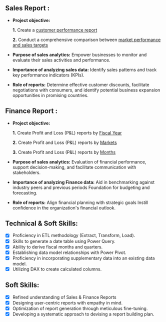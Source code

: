 ## Sales Report :


- **Project objective:** 

    **1.**  Create a [customer performance report](https://github.com/Ravishwakarma9999/Excel-Sales-Analytics/blob/main/Customer%20Performance%20Report.pdf) 

    **2.** Conduct a comprehensive comparison between [market performance and sales targets](https://github.com/Ravishwakarma9999/Excel-Sales-Analytics/blob/main/Market%20Performance%20Vs%20Target001.pdf)

- **Purpose of sales analytics:** Empower businesses to monitor and evaluate their sales activities and performance.

- **Importance of analyzing sales data:** Identify sales patterns and track key performance indicators (KPIs).

- **Role of reports:** Determine effective customer discounts, facilitate negotiations with consumers, and identify potential business expansion opportunities in promising countries.


## Finance Report :

- **Project objective:** 

    **1.** Create Profit and Loss (P&L) reports by [Fiscal Year](https://github.com/Ravishwakarma9999/Excel-Sales-Analytics/blob/main/P%20%26%20L%20by%20Fiscal%20Year.pdf)
  
   **2.** Create Profit and Loss (P&L) reports by [Markets](https://github.com/Ravishwakarma9999/Excel-Sales-Analytics/blob/main/P%20%26%20L%20Statement%20by%20Market.pdf)

  **3.** Create Profit and Loss (P&L) reports by [Months](https://github.com/Ravishwakarma9999/Excel-Sales-Analytics/blob/main/P%20%26%20L%20Statement%20by%20Months.pdf)

- **Purpose of sales analytics:** Evaluation of financial performance, support decision-making, and facilitate communication with stakeholders.

- **Importance of analyzing Finance data:** Aid in benchmarking against industry peers and previous periods Foundation for budgeting and forecasting.

- **Role of reports:** Align financial planning with strategic goals Instill confidence in the organization's financial outlook.


## Technical & Soft Skills:
- [x]	Proficiency in ETL methodology (Extract, Transform, Load).
- [x]	Skills to generate a date table using Power Query.
- [x]	Ability to derive fiscal months and quarters.
- [x]	Establishing data model relationships with Power Pivot.
- [x]	Proficiency in incorporating supplementary data into an existing data model.
- [x]	Utilizing DAX to create calculated columns.

## Soft Skills:
- [x]	Refined understanding of Sales & Finance Reports
- [x]	Designing user-centric reports with empathy in mind.
- [x]	Optimization of report generation through meticulous fine-tuning.
- [x]	Developing a systematic approach to devising a report building plan.
